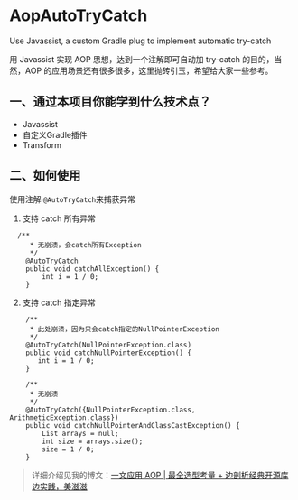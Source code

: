 # AopAutoTryCatch

Use Javassist, a custom Gradle plug to implement automatic try-catch

用 Javassist 实现 AOP 思想，达到一个注解即可自动加 try-catch 的目的，当然，AOP 的应用场景还有很多很多，这里抛砖引玉，希望给大家一些参考。

## 一、通过本项目你能学到什么技术点？

- Javassist
- 自定义Gradle插件
- Transform

## 二、如何使用

使用注解 `@AutoTryCatch`来捕获异常

1. 支持 catch 所有异常
```
  /**
     * 无崩溃，会catch所有Exception
     */
    @AutoTryCatch
    public void catchAllException() {
        int i = 1 / 0;
    }
```

2. 支持 catch 指定异常

```
    /**
     * 此处崩溃，因为只会catch指定的NullPointerException
     */
    @AutoTryCatch(NullPointerException.class)
    public void catchNullPointerException() {
       int i = 1 / 0;
    }

    /**
     * 无崩溃
     */
    @AutoTryCatch({NullPointerException.class, ArithmeticException.class})
    public void catchNullPointerAndClassCastException() {
        List arrays = null;
        int size = arrays.size();
        size = 1 / 0;
    }
```
> 详细介绍见我的博文：[一文应用 AOP | 最全选型考量 + 边剖析经典开源库边实践，美滋滋](https://www.jianshu.com/p/42ce95450adb)
